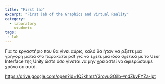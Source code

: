 ```yaml
---
title: "First lab"
excerpt: "First lab of the Graphics and Virtual Reality"
category:
  - laboratory
  - students
tags:
 - lab
---
```

Για το εργαστήριο που θα γίνει αύριο, καλό θα ήταν να ρίξετε μια γρήγορη ματιά στο παρακάτω pdf για να έχετε μια ιδέα σχετικά με το 
User Interface της Unity ώστε όσο γίνεται να μην χρειαστεί να αφιερώσουμε χρόνο σε αυτό.

https://drive.google.com/open?id=1Q5khmzY3royuGOilb-vndZkvFYZa-lpt
